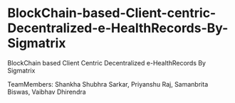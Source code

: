 # BlockChain-based-Client-centric-Decentralized-e-HealthRecords-By-Sigmatrix
BlockChain based Client Centric Decentralized e-HealthRecords By Sigmatrix

TeamMembers:
Shankha Shubhra Sarkar,
Priyanshu Raj,
Samanbrita Biswas,
Vaibhav Dhirendra

